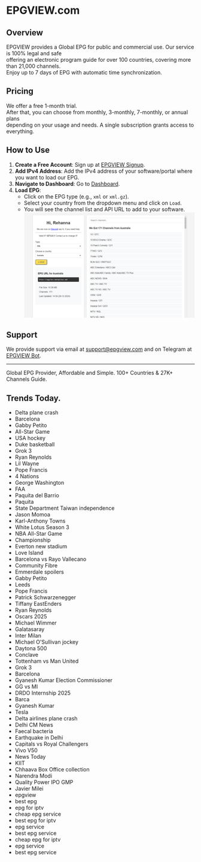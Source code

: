 # EPGVIEW.com



## Overview
EPGVIEW provides a Global EPG for public and commercial use. Our service is 100% legal and safe\
offering an electronic program guide for over 100 countries, covering more than 21,000 channels.\
Enjoy up to 7 days of EPG with automatic time synchronization.

## Pricing
We offer a free 1-month trial. \
After that, you can choose from monthly, 3-monthly, 7-monthly, or annual plans \
depending on your usage and needs. A single subscription grants access to everything.

## How to Use
1. **Create a Free Account**: Sign up at [EPGVIEW Signup](https://epgview.com/signup.php).
2. **Add IPv4 Address**: Add the IPv4 address of your software/portal where you want to load our EPG.
3. **Navigate to Dashboard**: Go to [Dashboard](https://epgview.com/dashboard.php).
4. **Load EPG**:
   - Click on the EPG type (e.g., `xml` or `xml.gz`).
   - Select your country from the dropdown menu and click on `Load`.
   - You will see the channel list and API URL to add to your software.
![EPGVIEW](img/dashboard.png)
## Support
We provide support via email at [support@epgview.com](mailto:support@epgview.com) and on Telegram at [EPGVIEW Bot](https://t.me/epgview_bot).

---

Global EPG Provider, Affordable and Simple. 100+ Countries & 27K+ Channels Guide.

## Trends Today.

- Delta plane crash
- Barcelona
- Gabby Petito
- All-Star Game
- USA hockey
- Duke basketball
- Grok 3
- Ryan Reynolds
- Lil Wayne
- Pope Francis
- 4 Nations
- George Washington
- FAA
- Paquita del Barrio
- Paquita
- State Department Taiwan independence
- Jason Momoa
- Karl-Anthony Towns
- White Lotus Season 3
- NBA All-Star Game
- Championship
- Everton new stadium
- Love Island
- Barcelona vs Rayo Vallecano
- Community Fibre
- Emmerdale spoilers
- Gabby Petito
- Leeds
- Pope Francis
- Patrick Schwarzenegger
- Tiffany EastEnders
- Ryan Reynolds
- Oscars 2025
- Michael Wimmer
- Galatasaray
- Inter Milan
- Michael O'Sullivan jockey
- Daytona 500
- Conclave
- Tottenham vs Man United
- Grok 3
- Barcelona
- Gyanesh Kumar Election Commissioner
- GG vs MI
- DRDO Internship 2025
- Barca
- Gyanesh Kumar
- Tesla
- Delta airlines plane crash
- Delhi CM News
- Faecal bacteria
- Earthquake in Delhi
- Capitals vs Royal Challengers
- Vivo V50
- News Today
- KIIT
- Chhaava Box Office collection
- Narendra Modi
- Quality Power IPO GMP
- Javier Milei
- epgview
- best epg
- epg for iptv
- cheap epg service
- best epg for iptv
- epg service
- best epg service
- cheap epg for iptv
- epg service
- best epg service
